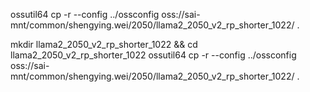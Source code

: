 ossutil64 cp -r --config ../ossconfig oss://sai-mnt/common/shengying.wei/2050/llama2_2050_v2_rp_shorter_1022/ .


mkdir llama2_2050_v2_rp_shorter_1022 && cd llama2_2050_v2_rp_shorter_1022
ossutil64 cp -r --config ../ossconfig oss://sai-mnt/common/shengying.wei/2050/llama2_2050_v2_rp_shorter_1022/ .

